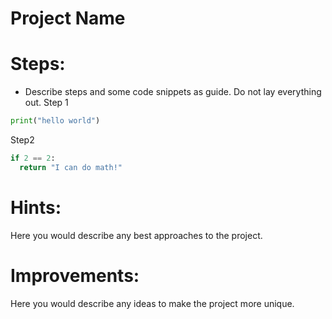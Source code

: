 # Project Name

# Steps:
* Describe steps and some code snippets as guide. Do not lay everything out.
Step 1
```python
print("hello world")
```
Step2
```python
if 2 == 2:
  return "I can do math!"
```
# Hints:
Here you would describe any best approaches to the project.

# Improvements: 
Here you would describe any ideas to make the project more unique.
